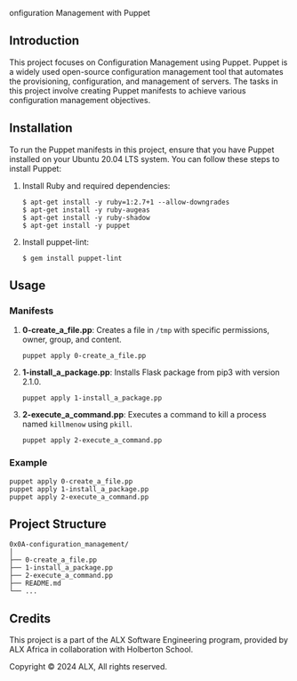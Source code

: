 onfiguration Management with Puppet

## Introduction
This project focuses on Configuration Management using Puppet. Puppet is a widely used open-source configuration management tool that automates the provisioning, configuration, and management of servers. The tasks in this project involve creating Puppet manifests to achieve various configuration management objectives.

## Installation
To run the Puppet manifests in this project, ensure that you have Puppet installed on your Ubuntu 20.04 LTS system. You can follow these steps to install Puppet:

1. Install Ruby and required dependencies:
    ```
    $ apt-get install -y ruby=1:2.7+1 --allow-downgrades
    $ apt-get install -y ruby-augeas
    $ apt-get install -y ruby-shadow
    $ apt-get install -y puppet
    ```

2. Install puppet-lint:
    ```
    $ gem install puppet-lint
    ```

## Usage
### Manifests
1. **0-create_a_file.pp**: Creates a file in `/tmp` with specific permissions, owner, group, and content.
    ```
    puppet apply 0-create_a_file.pp
    ```

2. **1-install_a_package.pp**: Installs Flask package from pip3 with version 2.1.0.
    ```
    puppet apply 1-install_a_package.pp
    ```

3. **2-execute_a_command.pp**: Executes a command to kill a process named `killmenow` using `pkill`.
    ```
    puppet apply 2-execute_a_command.pp
    ```

### Example
```
puppet apply 0-create_a_file.pp
puppet apply 1-install_a_package.pp
puppet apply 2-execute_a_command.pp
```

## Project Structure
```
0x0A-configuration_management/
│
├── 0-create_a_file.pp
├── 1-install_a_package.pp
├── 2-execute_a_command.pp
├── README.md
└── ...
```

## Credits
This project is a part of the ALX Software Engineering program, provided by ALX Africa in collaboration with Holberton School.

Copyright © 2024 ALX, All rights reserved.
